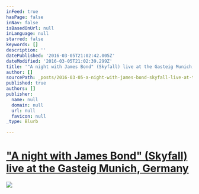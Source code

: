 ```yaml
---
inFeed: true
hasPage: false
inNav: false
isBasedOnUrl: null
inLanguage: null
starred: false
keywords: []
description: ''
datePublished: '2016-03-05T21:02:42.005Z'
dateModified: '2016-03-05T21:02:39.299Z'
title: '"A night with James Bond" (Skyfall) live at the Gasteig Munich, Germany'
author: []
sourcePath: _posts/2016-03-05-a-night-with-james-bond-skyfall-live-at-the-gasteig-muni.md
published: true
authors: []
publisher:
  name: null
  domain: null
  url: null
  favicon: null
_type: Blurb

---
```

# ["A night with James Bond" (Skyfall) live at the Gasteig Munich, Germany][0]
![](https://the-grid-user-content.s3-us-west-2.amazonaws.com/ad9e385d-f480-429c-86b9-bf09a6d971e4.jpg)

# 

[0]: http://www.muenchenevent.de/veranstaltungen/Eine_Nacht_mit_James_Bond-3431.html#__utma=239463644.2018674490.1454261112.1454261112.1454261112.1&__utmb=239463644.9.8.1454261353037&__utmc=239463644&__utmx=-&__utmz=239463644.1454261112.1.1.utmcsr=google|utmccn=%28organic%29|utmcmd=organic|utmctr=%28not%20provided%29&__utmv=-&__utmk=68615506